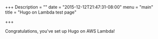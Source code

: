 +++
Description = ""
date = "2015-12-12T21:47:31-08:00"
menu = "main"
title = "Hugo on Lambda test page"

+++

Congratulations, you've set up Hugo on AWS Lambda!
